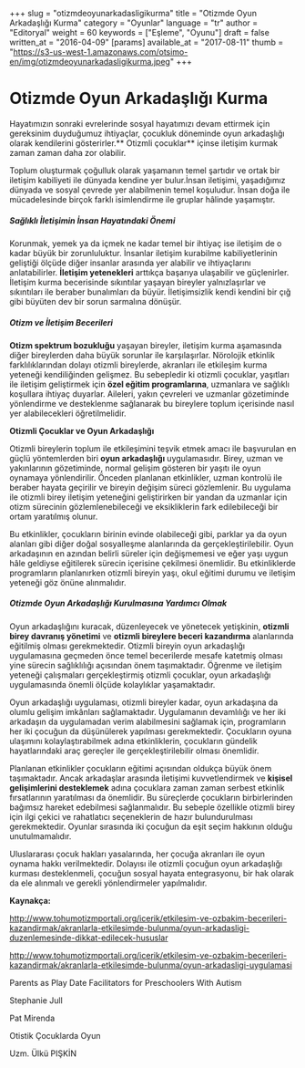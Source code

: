 +++
slug = "otizmdeoyunarkadasligikurma"
title = "Otizmde Oyun Arkadaşlığı Kurma"
category = "Oyunlar"
language = "tr"
author = "Editoryal"
weight = 60
keywords = ["Eşleme", "Oyunu"]
draft = false
written_at = "2016-04-09"
[params]
available_at = "2017-08-11"
thumb = "https://s3-us-west-1.amazonaws.com/otsimo-en/img/otizmdeoyunarkadasligikurma.jpeg"
+++

# Otizmde Oyun Arkadaşlığı Kurma

Hayatımızın sonraki evrelerinde sosyal hayatımızı devam ettirmek için gereksinim duyduğumuz ihtiyaçlar, çocukluk döneminde oyun arkadaşlığı olarak kendilerini gösterirler.** Otizmli çocuklar** içinse iletişim kurmak zaman zaman daha zor olabilir.

Toplum oluşturmak çoğulluk olarak yaşamanın temel şartıdır ve ortak bir iletişim kabiliyeti ile dünyada kendine yer bulur.İnsan iletişimi, yaşadığımız dünyada ve sosyal çevrede yer alabilmenin temel koşuludur. İnsan doğa ile mücadelesinde birçok farklı isimlendirme ile gruplar hâlinde yaşamıştır.

##### Sağlıklı İletişimin İnsan Hayatındaki Önemi

Korunmak, yemek ya da içmek ne kadar temel bir ihtiyaç ise iletişim de o kadar büyük bir zorunluluktur. İnsanlar iletişim kurabilme kabiliyetlerinin geliştiği ölçüde diğer insanlar arasında yer alabilir ve ihtiyaçlarını anlatabilirler. **İletişim yetenekleri** arttıkça başarıya ulaşabilir ve güçlenirler. İletişim kurma becerisinde sıkıntılar yaşayan bireyler yalnızlaşırlar ve sıkıntıları ile beraber bunalımları da büyür. İletişimsizlik kendi kendini bir çığ gibi büyüten dev bir sorun sarmalına dönüşür.

##### Otizm ve İletişim Becerileri

**Otizm spektrum bozukluğu** yaşayan bireyler, iletişim kurma aşamasında diğer bireylerden daha büyük sorunlar ile karşılaşırlar. Nörolojik etkinlik farklılıklarından dolayı otizmli bireylerde, akranları ile etkileşim kurma yeteneği kendiliğinden gelişmez. Bu sebepledir ki otizmli çocuklar, yaşıtları ile iletişim geliştirmek için **özel eğitim programlarına**, uzmanlara ve sağlıklı koşullara ihtiyaç duyarlar. Aileleri, yakın çevreleri ve uzmanlar gözetiminde yönlendirme ve desteklenme sağlanarak bu bireylere toplum içerisinde nasıl yer alabilecekleri öğretilmelidir.


**Otizmli Çocuklar ve Oyun Arkadaşlığı**

Otizmli bireylerin toplum ile etkileşimini teşvik etmek amacı ile başvurulan en güçlü yöntemlerden biri **oyun arkadaşlığı** uygulamasıdır. Birey, uzman ve yakınlarının gözetiminde, normal gelişim gösteren bir yaşıtı ile oyun oynamaya yönlendirilir. Önceden planlanan etkinlikler, uzman kontrolü ile beraber hayata geçirilir ve bireyin değişim süreci gözlemlenir. Bu uygulama ile otizmli birey iletişim yeteneğini geliştirirken bir yandan da uzmanlar için otizm sürecinin gözlemlenebileceği ve eksikliklerin fark edilebileceği bir ortam yaratılmış olunur.

Bu etkinlikler, çocukların birinin evinde olabileceği gibi, parklar ya da oyun alanları gibi diğer doğal sosyalleşme alanlarında da gerçekleştirilebilir. Oyun arkadaşının en azından belirli süreler için değişmemesi ve eğer yaşı uygun hâle geldiyse eğitilerek sürecin içerisine çekilmesi önemlidir. Bu etkinliklerde programların planlanırken otizmli bireyin yaşı, okul eğitimi durumu ve iletişim yeteneği göz önüne alınmalıdır.

##### Otizmde Oyun Arkadaşlığı Kurulmasına Yardımcı Olmak

Oyun arkadaşlığını kuracak, düzenleyecek ve yönetecek yetişkinin, **otizmli birey davranış yönetimi** ve **otizmli bireylere beceri kazandırma** alanlarında eğitilmiş olması gerekmektedir. Otizmli bireyin oyun arkadaşlığı uygulamasına geçmeden önce temel becerilerde mesafe katetmiş olması yine sürecin sağlıklılığı açısından önem taşımaktadır. Öğrenme ve iletişim yeteneği çalışmaları gerçekleştirmiş otizmli çocuklar, oyun arkadaşlığı uygulamasında önemli ölçüde kolaylıklar yaşamaktadır.

Oyun arkadaşlığı uygulaması, otizmli bireyler kadar, oyun arkadaşına da olumlu gelişim imkânları sağlamaktadır. Uygulamanın devamlılığı ve her iki arkadaşın da uygulamadan verim alabilmesini sağlamak için, programların her iki çocuğun da düşünülerek yapılması gerekmektedir. Çocukların oyuna ulaşımını kolaylaştırabilmek adına etkinliklerin, çocukların gündelik hayatlarındaki araç gereçler ile gerçekleştirilebilir olması önemlidir.

Planlanan etkinlikler çocukların eğitimi açısından oldukça büyük önem taşımaktadır. Ancak arkadaşlar arasında iletişimi kuvvetlendirmek ve **kişisel gelişimlerini desteklemek** adına çocuklara zaman zaman serbest etkinlik fırsatlarının yaratılması da önemlidir. Bu süreçlerde çocukların birbirlerinden bağımsız hareket edebilmesi sağlanmalıdır. Bu sebeple özellikle otizmli birey için ilgi çekici ve rahatlatıcı seçeneklerin de hazır bulundurulması gerekmektedir. Oyunlar sırasında iki çocuğun da eşit seçim hakkının olduğu unutulmamalıdır.

Uluslararası çocuk hakları yasalarında, her çocuğa akranları ile oyun oynama hakkı verilmektedir. Dolayısı ile otizmli çocuğun oyun arkadaşlığı kurması desteklenmeli, çocuğun sosyal hayata entegrasyonu, bir hak olarak da ele alınmalı ve gerekli yönlendirmeler yapılmalıdır.

**Kaynakça:**

http://www.tohumotizmportali.org/icerik/etkilesim-ve-ozbakim-becerileri-kazandirmak/akranlarla-etkilesimde-bulunma/oyun-arkadasligi-duzenlemesinde-dikkat-edilecek-hususlar

http://www.tohumotizmportali.org/icerik/etkilesim-ve-ozbakim-becerileri-kazandirmak/akranlarla-etkilesimde-bulunma/oyun-arkadasligi-uygulamasi

Parents as Play Date Facilitators for Preschoolers With Autism

Stephanie Jull

Pat Mirenda

Otistik Çocuklarda Oyun

Uzm. Ülkü PIŞKİN

